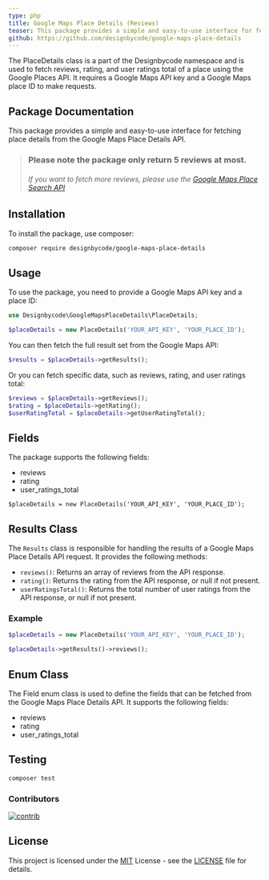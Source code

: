 ```yaml
---
type: php
title: Google Maps Place Details (Reviews)
teaser: This package provides a simple and easy-to-use interface for fetching place details from the Google Maps Place Details API.
github: https://github.com/designbycode/google-maps-place-details
---
```



The PlaceDetails class is a part of the Designbycode namespace and is used to fetch reviews, rating, and user ratings total of a place using the Google Places API. It requires a Google Maps API key and a Google Maps place ID to make
requests.

## Package Documentation

This package provides a simple and easy-to-use interface for fetching place details from the Google Maps Place Details API.

> ### Please note the package only return 5 reviews at most.
> ###### If you want to fetch more reviews, please use the [Google Maps Place Search API](https://developers.google.com/maps/documentation/places/web-service/search)

## Installation

To install the package, use composer:

```bash
composer require designbycode/google-maps-place-details
```

## Usage

To use the package, you need to provide a Google Maps API key and a place ID:

```php
use Designbycode\GoogleMapsPlaceDetails\PlaceDetails;

$placeDetails = new PlaceDetails('YOUR_API_KEY', 'YOUR_PLACE_ID');
```

You can then fetch the full result set from the Google Maps API:

```php
$results = $placeDetails->getResults();
```

Or you can fetch specific data, such as reviews, rating, and user ratings total:

```php
$reviews = $placeDetails->getReviews();
$rating = $placeDetails->getRating();
$userRatingTotal = $placeDetails->getUserRatingTotal();
```

## Fields

The package supports the following fields:

- reviews
- rating
- user_ratings_total

```phph
$placeDetails = new PlaceDetails('YOUR_API_KEY', 'YOUR_PLACE_ID');
```

## Results Class

The `Results` class is responsible for handling the results of a Google Maps Place Details API request. It provides the following methods:

- `reviews()`: Returns an array of reviews from the API response.
- `rating()`: Returns the rating from the API response, or null if not present.
- `userRatingsTotal()`: Returns the total number of user ratings from the API response, or null if not present.

### Example

```php
$placeDetails = new PlaceDetails('YOUR_API_KEY', 'YOUR_PLACE_ID');

$placeDetails->getResults()->reviews();

````

## Enum Class

The Field enum class is used to define the fields that can be fetched from the Google Maps Place Details API. It supports the following fields:

- reviews
- rating
- user_ratings_total

## Testing

```bash
composer test
```

### Contributors

<a target="_blank" href="https://github.com/designbycode/tailwindcss-text-shadow/graphs/contributors">
  <img src="https://contrib.rocks/image?repo=designbycode/tailwindcss-text-shadow" alt="contrib" />
</a>

## License

This project is licensed under the [MIT](LICENCE) License - see the [LICENSE](LICENCE) file for details.
